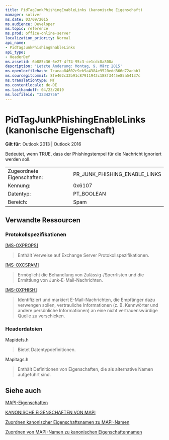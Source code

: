 ```yaml
---
title: PidTagJunkPhishingEnableLinks (kanonische Eigenschaft)
manager: soliver
ms.date: 03/09/2015
ms.audience: Developer
ms.topic: reference
ms.prod: office-online-server
localization_priority: Normal
api_name:
- PidTagJunkPhishingEnableLinks
api_type:
- HeaderDef
ms.assetid: 6b885c36-6e27-4f74-95c3-ce1cdc8a808a
description: 'Letzte Änderung: Montag, 9. März 2015'
ms.openlocfilehash: 7caeaa84602c9eb9a4384e9520edd866d72adbb1
ms.sourcegitcommit: 8fe462c32b91c87911942c188f3445e85a54137c
ms.translationtype: MT
ms.contentlocale: de-DE
ms.lasthandoff: 04/23/2019
ms.locfileid: "32342756"
---
```

# <a name="pidtagjunkphishingenablelinks-canonical-property"></a>PidTagJunkPhishingEnableLinks (kanonische Eigenschaft)

  
  
**Gilt für**: Outlook 2013 | Outlook 2016 
  
Bedeutet, wenn TRUE, dass der Phishingstempel für die Nachricht ignoriert werden soll.
  
|||
|:-----|:-----|
|Zugeordnete Eigenschaften:  <br/> |PR_JUNK_PHISHING_ENABLE_LINKS  <br/> |
|Kennung:  <br/> |0x6107  <br/> |
|Datentyp:  <br/> |PT_BOOLEAN  <br/> |
|Bereich:  <br/> |Spam  <br/> |
   
## <a name="related-resources"></a>Verwandte Ressourcen

### <a name="protocol-specifications"></a>Protokollspezifikationen

[[MS-OXPROPS]](https://msdn.microsoft.com/library/f6ab1613-aefe-447d-a49c-18217230b148%28Office.15%29.aspx)
  
> Enthält Verweise auf Exchange Server Protokollspezifikationen.
    
[[MS-OXCSPAM]](https://msdn.microsoft.com/library/522f8587-4aed-4cd6-831b-40bd87862189%28Office.15%29.aspx)
  
> Ermöglicht die Behandlung von Zulässig-/Sperrlisten und die Ermittlung von Junk-E-Mail-Nachrichten.
    
[[MS-OXPHISH]](https://msdn.microsoft.com/library/ed49ab26-ba13-4d4c-8a94-98d4ceecd4b7%28Office.15%29.aspx)
  
> Identifiziert und markiert E-Mail-Nachrichten, die Empfänger dazu verwengen sollen, vertrauliche Informationen (z. B. Kennwörter und andere persönliche Informationen) an eine nicht vertrauenswürdige Quelle zu verschicken.
    
### <a name="header-files"></a>Headerdateien

Mapidefs.h
  
> Bietet Datentypdefinitionen.
    
Mapitags.h
  
> Enthält Definitionen von Eigenschaften, die als alternative Namen aufgeführt sind.
    
## <a name="see-also"></a>Siehe auch



[MAPI-Eigenschaften](mapi-properties.md)
  
[KANONISCHE EIGENSCHAFTEN VON MAPI](mapi-canonical-properties.md)
  
[Zuordnen kanonischer Eigenschaftsnamen zu MAPI-Namen](mapping-canonical-property-names-to-mapi-names.md)
  
[Zuordnen von MAPI-Namen zu kanonischen Eigenschaftennamen](mapping-mapi-names-to-canonical-property-names.md)

